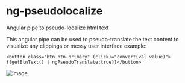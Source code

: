 # ng-pseudolocalize
Angular pipe to pseudo-localize html text

This angular pipe can be used to pseudo-translate the text content to visualize any clippings or messy user interface
example:
```
<button class="btn btn-primary" (click)="convert(val.value)">{{getBtnText() | ngPseudoTranslate:true}}</button>
```

![image](https://user-images.githubusercontent.com/14909563/102699026-b1facb00-4267-11eb-978b-7ad480569a9d.png)
